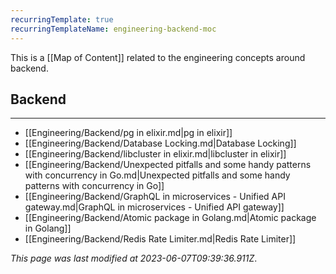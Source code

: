 ```yaml
---
recurringTemplate: true
recurringTemplateName: engineering-backend-moc
---
```


This is a [[Map of Content]] related to the engineering concepts around backend.

## Backend
---
- [[Engineering/Backend/pg in elixir.md|pg in elixir]]
- [[Engineering/Backend/Database Locking.md|Database Locking]]
- [[Engineering/Backend/libcluster in elixir.md|libcluster in elixir]]
- [[Engineering/Backend/Unexpected pitfalls and some handy patterns with concurrency in Go.md|Unexpected pitfalls and some handy patterns with concurrency in Go]]
- [[Engineering/Backend/GraphQL in microservices - Unified API gateway.md|GraphQL in microservices - Unified API gateway]]
- [[Engineering/Backend/Atomic package in Golang.md|Atomic package in Golang]]
- [[Engineering/Backend/Redis Rate Limiter.md|Redis Rate Limiter]]


*This page was last modified at 2023-06-07T09:39:36.911Z*.
